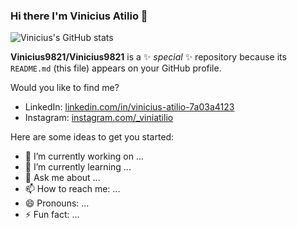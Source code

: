 ### Hi there I'm Vinicius Atilio 👋

![Vinicius's GitHub stats](https://github-readme-stats.vercel.app/api?username=Vinicius9821&theme=midnight-purple&show_icons=true)

**Vinicius9821/Vinicius9821** is a ✨ _special_ ✨ repository because its `README.md` (this file) appears on your GitHub profile.

Would you like to find me?

- LinkedIn: [linkedin.com/in/vinicius-atilio-7a03a4123](https://www.linkedin.com/in/vinicius-atilio-7a03a4123)
- Instagram: [instagram.com/_viniatilio](https://www.instagram.com/_viniatilio)

Here are some ideas to get you started:

- 🔭 I’m currently working on ...
- 🌱 I’m currently learning ...
- 💬 Ask me about ...
- 📫 How to reach me: ...
- 😄 Pronouns: ...
- ⚡ Fun fact: ...
